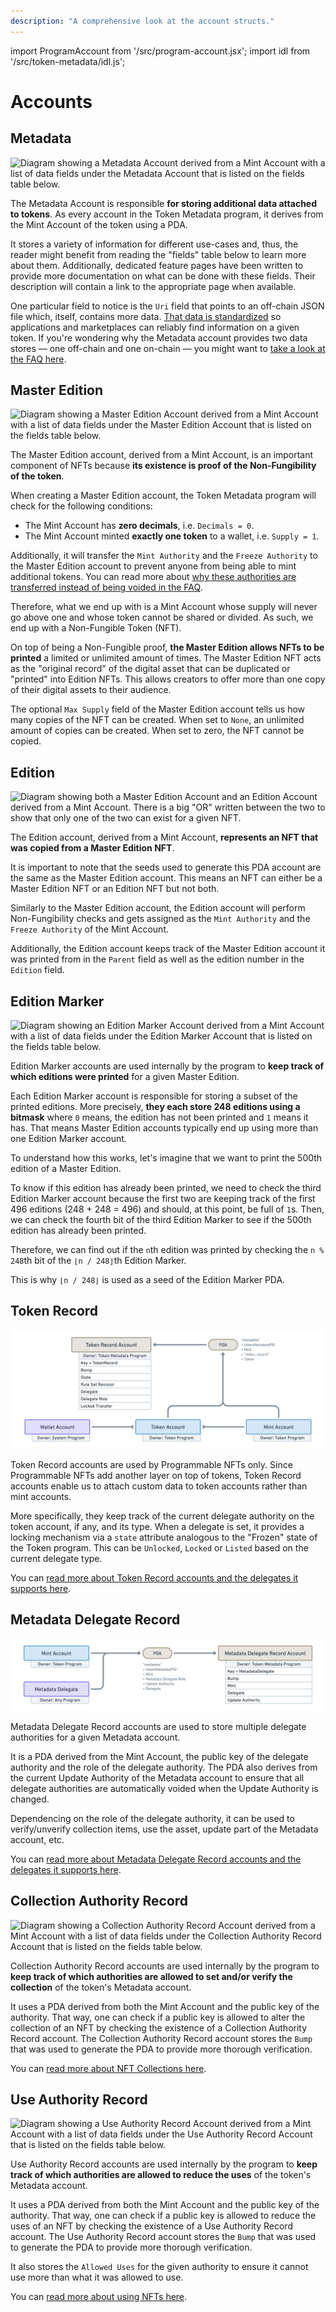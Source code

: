```yaml
---
description: "A comprehensive look at the account structs."
---
```


import ProgramAccount from '/src/program-account.jsx';
import idl from '/src/token-metadata/idl.js';

# Accounts

## Metadata

<ProgramAccount idl={idl} account="Metadata">

![Diagram showing a Metadata Account derived from a Mint Account with a list of data fields under the Metadata Account that is listed on the fields table below.](/assets/programs/token-metadata/Token-Metadata-Account-Metadata.png)

The Metadata Account is responsible **for storing additional data attached to tokens**. As every account in the Token Metadata program, it derives from the Mint Account of the token using a PDA.

It stores a variety of information for different use-cases and, thus, the reader might benefit from reading the "fields" table below to learn more about them. Additionally, dedicated feature pages have been written to provide more documentation on what can be done with these fields. Their description will contain a link to the appropriate page when available.

One particular field to notice is the `Uri` field that points to an off-chain JSON file which, itself, contains more data. [That data is standardized](./token-standard) so applications and marketplaces can reliably find information on a given token. If you're wondering why the Metadata account provides two data stores — one off-chain and one on-chain — you might want to [take a look at the FAQ here](./faq#why-does-the-metadata-account-have-both-on-chain-and-off-chain-data).

</ProgramAccount>

## Master Edition

<ProgramAccount idl={idl} account="MasterEditionV2">

![Diagram showing a Master Edition Account derived from a Mint Account with a list of data fields under the Master Edition Account that is listed on the fields table below.](/assets/programs/token-metadata/Token-Metadata-Account-Master-Edition.png)

The Master Edition account, derived from a Mint Account, is an important component of NFTs because **its existence is proof of the Non-Fungibility of the token**.

When creating a Master Edition account, the Token Metadata program will check for the following conditions:

- The Mint Account has **zero decimals**, i.e. `Decimals = 0`.
- The Mint Account minted **exactly one token** to a wallet, i.e. `Supply = 1`.

Additionally, it will transfer the `Mint Authority` and the `Freeze Authority` to the Master Edition account to prevent anyone from being able to mint additional tokens. You can read more about [why these authorities are transferred instead of being voided in the FAQ](./faq#why-are-the-mint-and-freeze-authorities-transferred-to-the-edition-pda).

Therefore, what we end up with is a Mint Account whose supply will never go above one and whose token cannot be shared or divided. As such, we end up with a Non-Fungible Token (NFT).

On top of being a Non-Fungible proof, **the Master Edition allows NFTs to be printed** a limited or unlimited amount of times. The Master Edition NFT acts as the "original record" of the digital asset that can be duplicated or "printed" into Edition NFTs. This allows creators to offer more than one copy of their digital assets to their audience.

The optional `Max Supply` field of the Master Edition account tells us how many copies of the NFT can be created. When set to `None`, an unlimited amount of copies can be created. When set to zero, the NFT cannot be copied.

</ProgramAccount>

## Edition

<ProgramAccount idl={idl} account="Edition">

![Diagram showing both a Master Edition Account and an Edition Account derived from a Mint Account. There is a big "OR" written between the two to show that only one of the two can exist for a given NFT.](/assets/programs/token-metadata/Token-Metadata-Account-Edition.png)

The Edition account, derived from a Mint Account, **represents an NFT that was copied from a Master Edition NFT**.

It is important to note that the seeds used to generate this PDA account are the same as the Master Edition account. This means an NFT can either be a Master Edition NFT or an Edition NFT but not both.

Similarly to the Master Edition account, the Edition account will perform Non-Fungibility checks and gets assigned as the `Mint Authority` and the `Freeze Authority` of the Mint Account.

Additionally, the Edition account keeps track of the Master Edition account it was printed from in the `Parent` field as well as the edition number in the `Edition` field.

</ProgramAccount>

## Edition Marker

<ProgramAccount idl={idl} account="EditionMarker">

![Diagram showing an Edition Marker Account derived from a Mint Account with a list of data fields under the Edition Marker Account that is listed on the fields table below.](/assets/programs/token-metadata/Token-Metadata-Account-Edition-Marker.png)

Edition Marker accounts are used internally by the program to **keep track of which editions were printed** for a given Master Edition.

Each Edition Marker account is responsible for storing a subset of the printed editions. More precisely, **they each store 248 editions using a bitmask** where `0` means, the edition has not been printed and `1` means it has. That means Master Edition accounts typically end up using more than one Edition Marker account.

To understand how this works, let's imagine that we want to print the 500th edition of a Master Edition.

To know if this edition has already been printed, we need to check the third Edition Marker account because the first two are keeping track of the first 496 editions (248 + 248 = 496) and should, at this point, be full of `1`s. Then, we can check the fourth bit of the third Edition Marker to see if the 500th edition has already been printed.

Therefore, we can find out if the `n`th edition was printed by checking the `n % 248`th bit of the `⌊n / 248⌋`th Edition Marker.

This is why `⌊n / 248⌋` is used as a seed of the Edition Marker PDA.

</ProgramAccount>

## Token Record


<ProgramAccount idl={idl} account="TokenRecord">

![Diagram showing a Token Record Account derived from a Mint Account and a Token Account with a list of data fields under the account that is listed on the fields table below.](/assets/programs/token-metadata/Token-Metadata-Account-Token-Record.png)

Token Record accounts are used by Programmable NFTs only. Since Programmable NFTs add another layer on top of tokens, Token Record accounts enable us to attach custom data to token accounts rather than mint accounts.

More specifically, they keep track of the current delegate authority on the token account, if any, and its type. When a delegate is set, it provides a locking mechanism via a `state` attribute analogous to the "Frozen" state of the Token program. This can be `Unlocked`, `Locked` or `Listed` based on the current delegate type.

You can [read more about Token Record accounts and the delegates it supports here](https://github.com/metaplex-foundation/metaplex-program-library/blob/master/token-metadata/program/ProgrammableNFTGuide.md#token-delegate).

</ProgramAccount>

## Metadata Delegate Record

<ProgramAccount idl={idl} account="MetadataDelegateRecord">

![Diagram showing a Metadata Delegate Record Account derived from a Mint Account and a Delegate Authority Account with a list of data fields under the account that is listed on the fields table below.](/assets/programs/token-metadata/Token-Metadata-Account-Metadata-Delegate-Record.png)

Metadata Delegate Record accounts are used to store multiple delegate authorities for a given Metadata account.

It is a PDA derived from the Mint Account, the public key of the delegate authority and the role of the delegate authority. The PDA also derives from the current Update Authority of the Metadata account to ensure that all delegate authorities are automatically voided when the Update Authority is changed.

Dependencing on the role of the delegate authority, it can be used to verify/unverify collection items, use the asset, update part of the Metadata account, etc.

You can [read more about Metadata Delegate Record accounts and the delegates it supports here](https://github.com/metaplex-foundation/metaplex-program-library/blob/master/token-metadata/program/ProgrammableNFTGuide.md#metadata-delegates).

</ProgramAccount>

## Collection Authority Record

<!-- TODO: Uncomment when Metadata Delegate Records can be fully used. -->
<!-- :::info
Note that the **Metadata Delegate Record** account described above can also be used to define new collection authorities. Please consider using **Metadata Delegate Records** instead of **Collection Authority Records** moving forward.
::: -->

<ProgramAccount idl={idl} account="CollectionAuthorityRecord">

![Diagram showing a Collection Authority Record Account derived from a Mint Account with a list of data fields under the Collection Authority Record Account that is listed on the fields table below.](/assets/programs/token-metadata/Token-Metadata-Account-Collection-Authority-Record.png)

Collection Authority Record accounts are used internally by the program to **keep track of which authorities are allowed to set and/or verify the collection** of the token's Metadata account.

It uses a PDA derived from both the Mint Account and the public key of the authority. That way, one can check if a public key is allowed to alter the collection of an NFT by checking the existence of a Collection Authority Record account. The Collection Authority Record account stores the `Bump` that was used to generate the PDA to provide more thorough verification.

You can [read more about NFT Collections here](./certified-collections).

</ProgramAccount>

## Use Authority Record

<!-- TODO: Uncomment when Metadata Delegate Records can be fully used. -->
<!-- :::info
Note that the **Metadata Delegate Record** account described above can also be used to define new use authorities. Please consider using **Metadata Delegate Records** instead of **Use Authority Records** moving forward.
::: -->

<ProgramAccount idl={idl} account="UseAuthorityRecord">

![Diagram showing a Use Authority Record Account derived from a Mint Account with a list of data fields under the Use Authority Record Account that is listed on the fields table below.](/assets/programs/token-metadata/Token-Metadata-Account-Use-Authority-Record.png)

Use Authority Record accounts are used internally by the program to **keep track of which authorities are allowed to reduce the uses** of the token's Metadata account.

It uses a PDA derived from both the Mint Account and the public key of the authority. That way, one can check if a public key is allowed to reduce the uses of an NFT by checking the existence of a Use Authority Record account. The Use Authority Record account stores the `Bump` that was used to generate the PDA to provide more thorough verification.

It also stores the `Allowed Uses` for the given authority to ensure it cannot use more than what it was allowed to use.

You can [read more about using NFTs here](./using-nfts).

</ProgramAccount>

